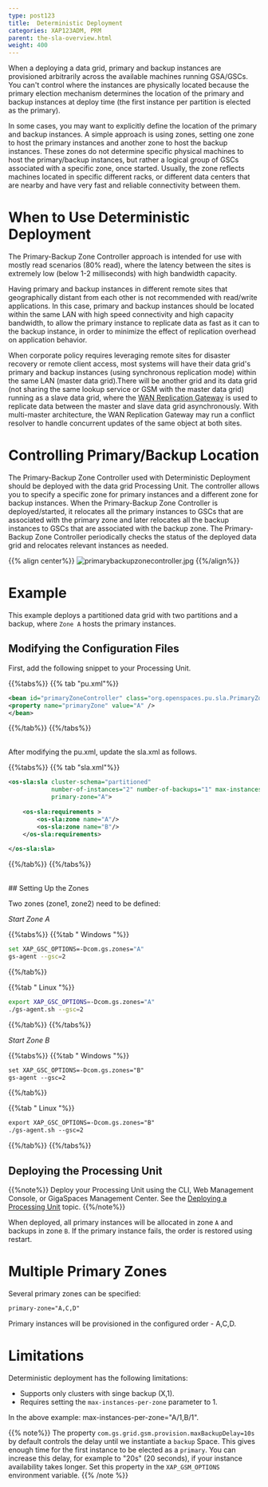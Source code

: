 ```yaml
---
type: post123
title:  Deterministic Deployment
categories: XAP123ADM, PRM
parent: the-sla-overview.html
weight: 400
---
```



When a deploying a data grid, primary and backup instances are provisioned arbitrarily across the available machines running GSA/GSCs. You can't control where the instances are physically located because the primary election mechanism determines the location of the primary and backup instances at deploy time (the first instance per partition is elected as the primary).

In some cases, you may want to explicitly define the location of the primary and backup instances. A simple approach is using zones, setting one zone to host the primary instances and another zone to host the backup instances. These zones do not determine specific physical machines to host the primary/backup instances, but rather a logical group of GSCs associated with a specific zone, once started. Usually, the zone reflects machines located in specific different racks, or different data centers that are nearby and have very fast and reliable connectivity between them.

# When to Use Deterministic Deployment

The Primary-Backup Zone Controller approach is intended for use with  mostly read scenarios (80% read), where the latency between the sites is extremely low (below 1-2 milliseconds) with high bandwidth capacity.

Having primary and backup instances in different remote sites that geographically distant from each other is not recommended with read/write applications. In this case, primary and backup instances should be located within the same LAN with high speed connectivity and high capacity bandwidth, to allow the primary instance to replicate data as fast as it can to the backup instance, in order to minimize the effect of replication overhead on application behavior.

When corporate policy requires leveraging remote sites for disaster recovery or remote client access, most systems will have their data grid's primary and backup instances (using synchronous replication mode) within the same LAN (master data grid).There will be another grid and its data grid (not sharing the same lookup service or GSM with the master data grid) running as a slave data grid, where the [WAN Replication Gateway](/sbp/wan-replication-gateway.html) is used to replicate data between the master and slave data grid asynchronously. With multi-master architecture, the WAN Replication Gateway may run a conflict resolver to handle concurrent updates of the same object at both sites.

# Controlling Primary/Backup Location

The Primary-Backup Zone Controller used with Deterministic Deployment should be deployed with the data grid Processing Unit. The controller allows you to specify a specific zone for primary instances and a different zone for backup instances. When the Primary-Backup Zone Controller is deployed/started, it relocates all the primary instances to GSCs that are associated with the primary zone and later relocates all the backup instances to GSCs that are associated with the backup zone. The Primary-Backup Zone Controller periodically checks the status of the deployed data grid and relocates relevant instances as needed.

{{% align center%}}
![primarybackupzonecontroller.jpg](/attachment_files/primarybackupzonecontroller.jpg)
{{%/align%}}

# Example

This example deploys a partitioned data grid with two partitions and a backup, where `Zone A` hosts the primary instances.

## Modifying the Configuration Files

First, add the following snippet to your Processing Unit.

{{%tabs%}}
{{% tab "pu.xml"%}}
```xml
<bean id="primaryZoneController" class="org.openspaces.pu.sla.PrimaryZoneController" >
<property name="primaryZone" value="A" />
</bean>

```
{{%/tab%}}
{{%/tabs%}}

<br>
After modifying the pu.xml, update the sla.xml as follows.

{{%tabs%}}
{{% tab "sla.xml"%}}
```xml
<os-sla:sla cluster-schema="partitioned"
            number-of-instances="2" number-of-backups="1" max-instances-per-zone="A/1,B/1"
            primary-zone="A">
            
    <os-sla:requirements >
        <os-sla:zone name="A"/>
        <os-sla:zone name="B"/>
    </os-sla:requirements>
    
</os-sla:sla>
```
{{%/tab%}}
{{%/tabs%}}

<br>
## Setting Up the Zones

Two zones (zone1, zone2) need to be defined:

*Start Zone A*

{{%tabs%}}
{{%tab "  Windows "%}}

```bash
set XAP_GSC_OPTIONS=-Dcom.gs.zones="A"
gs-agent --gsc=2 
```
{{%/tab%}}

{{%tab "  Linux "%}}

```bash
export XAP_GSC_OPTIONS=-Dcom.gs.zones="A"
./gs-agent.sh --gsc=2
```

{{%/tab%}}
{{%/tabs%}}

*Start Zone B*

{{%tabs%}}
{{%tab "  Windows "%}}


```xml
set XAP_GSC_OPTIONS=-Dcom.gs.zones="B"
gs-agent --gsc=2 
```
{{%/tab%}}

{{%tab "  Linux "%}}

```xml
export XAP_GSC_OPTIONS=-Dcom.gs.zones="B"
./gs-agent.sh --gsc=2
```

{{%/tab%}}
{{%/tabs%}}

## Deploying the Processing Unit

{{%note%}}
Deploy your Processing Unit using the CLI, Web Management Console, or GigaSpaces Management Center. See the [Deploying a Processing Unit](./admin-deploy-pu.html) topic.
{{%/note%}}

When deployed, all primary instances will be allocated in zone `A` and backups in zone `B`. If the primary instance fails, the order is restored using restart.

# Multiple Primary Zones

Several primary zones can be specified:


```xml
primary-zone="A,C,D"
```

Primary instances will be provisioned in the configured order - A,C,D.

# Limitations

Deterministic deployment has the following limitations:

* Supports only clusters with singe backup (X,1).
* Requires setting the `max-instances-per-zone` parameter to 1.

In the above example: max-instances-per-zone="A/1,B/1".

{{% note%}}
The property `com.gs.grid.gsm.provision.maxBackupDelay=10s` by default controls the delay until we instantiate a `backup` Space. This gives enough time for the first instance to be elected as a `primary`. You can increase this delay, for example to "20s" (20 seconds), if your instance availability takes longer. Set this property in the `XAP_GSM_OPTIONS` environment variable.
{{% /note %}}

